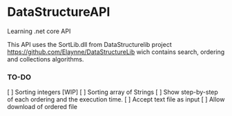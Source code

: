 # DataStructureAPI
Learning .net core API

This API uses the SortLib.dll from DataStructurelib project https://github.com/Elaynne/DataStructureLib wich contains search, ordering  and collections algorithms.

### TO-DO

[ ] Sorting integers [WIP]
[ ] Sorting array of Strings
[ ] Show step-by-step of each ordering and the execution time.
[ ] Accept text file as input
[ ] Allow download of ordered file
